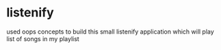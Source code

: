 # listenify
used oops concepts to build this small listenify application which will play list of songs in my playlist
